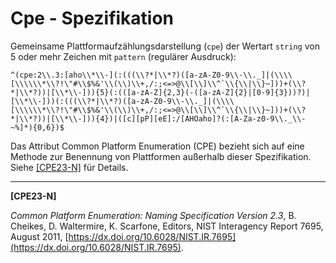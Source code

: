# Cpe - Spezifikation

Gemeinsame Plattformaufzählungsdarstellung (`cpe`) der Wertart `string` von 5 oder mehr Zeichen mit `pattern` (regulärer Ausdruck):

```regexp
^(cpe:2\\.3:[aho\\*\\-](:(((\\?*|\\*?)([a-zA-Z0-9\\-\\._]|(\\\\[\\\\\\*\\?!\"#\\$%&'\\(\\)\\+,/:;<=>@\\[\\]\\^`\\{\\|\\}~]))+(\\?*|\\*?))|[\\*\\-])){5}(:(([a-zA-Z]{2,3}(-([a-zA-Z]{2}|[0-9]{3}))?)|[\\*\\-]))(:(((\\?*|\\*?)([a-zA-Z0-9\\-\\._]|(\\\\[\\\\\\*\\?!\"#\\$%&'\\(\\)\\+,/:;<=>@\\[\\]\\^`\\{\\|\\}~]))+(\\?*|\\*?))|[\\*\\-])){4})|([c][pP][eE]:/[AHOaho]?(:[A-Za-z0-9\\._\\-~%]*){0,6})$
```

Das Attribut Common Platform Enumeration (CPE) bezieht sich auf eine Methode zur Benennung von Plattformen außerhalb dieser Spezifikation.
Siehe [[CPE23-N]](#cpe23-n) für Details.

___

<a name="cpe23-n"/>**[CPE23-N]**

_Common Platform Enumeration: Naming Specification Version 2.3_, B. Cheikes, D. Waltermire, K. Scarfone, Editors, NIST Interagency Report 7695, August 2011,
[https://dx.doi.org/10.6028/NIST.IR.7695](https://dx.doi.org/10.6028/NIST.IR.7695).
